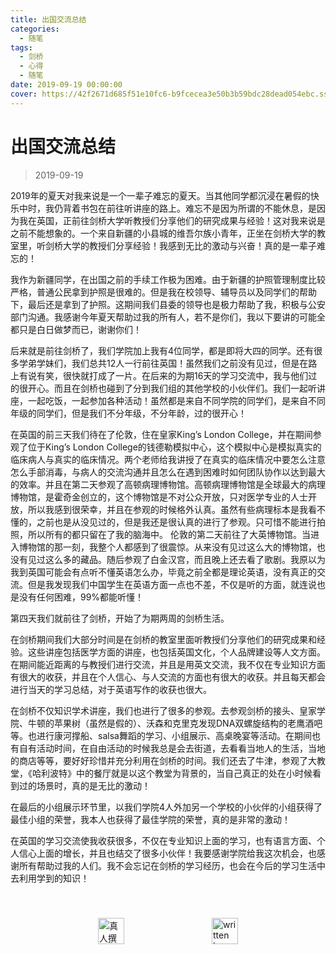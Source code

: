 ```yaml
---
title: 出国交流总结
categories:
  - 随笔
tags:
  - 剑桥
  - 心得
  - 随笔
date: 2019-09-19 00:00:00
cover: https://42f2671d685f51e10fc6-b9fcecea3e50b3b59bdc28dead054ebc.ssl.cf5.rackcdn.com/illustrations/adventure_4hum.svg
---
```


# 出国交流总结

> 2019-09-19

2019年的夏天对我来说是一个一辈子难忘的夏天。当其他同学都沉浸在暑假的快乐中时，我仍背着书包在前往听讲座的路上。难忘不是因为所谓的不能休息，是因为我在英国，正前往剑桥大学听教授们分享他们的研究成果与经验！这对我来说是之前不能想象的。一个来自新疆的小县城的维吾尔族小青年，正坐在剑桥大学的教室里，听剑桥大学的教授们分享经验！我感到无比的激动与兴奋！真的是一辈子难忘的！

我作为新疆同学，在出国之前的手续工作极为困难。由于新疆的护照管理制度比较严格，普通公民拿到护照是很难的。但是我在校领导、辅导员以及同学们的帮助下，最后还是拿到了护照。这期间我们县委的领导也是极力帮助了我，积极与公安部门沟通。我感谢今年夏天帮助过我的所有人，若不是你们，我以下要讲的可能全都只是白日做梦而已，谢谢你们！

后来就是前往剑桥了，我们学院加上我有4位同学，都是即将大四的同学。还有很多学弟学妹们，我们总共12人一行前往英国！虽然我们之前没有见过，但是在路上有说有笑，很快就打成了一片。在后来的为期16天的学习交流中，我与他们过的很开心。而且在剑桥也碰到了分到我们组的其他学校的小伙伴们。我们一起听讲座，一起吃饭，一起参加各种活动！虽然都是来自不同学院的同学们，是来自不同年级的同学们，但是我们不分年级，不分年龄，过的很开心！

在英国的前三天我们待在了伦敦，住在皇家King’s London College，并在期间参观了位于King’s London College的钱德勒模拟中心，这个模拟中心是模拟真实的临床病人与真实的临床情况。两个老师给我讲授了在真实的临床情况中要怎么注意怎么手部消毒，与病人的交流沟通并且怎么在遇到困难时如何团队协作以达到最大的效率。并且在第二天参观了高顿病理博物馆。高顿病理博物馆是全球最大的病理博物馆，是霍奇金创立的，这个博物馆是不对公众开放，只对医学专业的人士开放，所以我感到很荣幸，并且在参观的时候格外认真。虽然有些病理标本是我看不懂的，之前也是从没见过的，但是我还是很认真的进行了参观。只可惜不能进行拍照，所以所有的都只留在了我的脑海中。
伦敦的第二天前往了大英博物馆。当进入博物馆的那一刻，我整个人都感到了很震惊。从来没有见过这么大的博物馆，也没有见过这么多的藏品。随后参观了白金汉宫，而且晚上还去看了歌剧。我原以为我到英国可能会有点听不懂英语怎么办，毕竟之前全都是理论英语，没有真正的交流。但是我发现我们中国学生在英语方面一点也不差，不仅是听的方面，就连说也是没有任何困难，99%都能听懂！

第四天我们就前往了剑桥，开始了为期两周的剑桥生活。

在剑桥期间我们大部分时间是在剑桥的教室里面听教授们分享他们的研究成果和经验。这些讲座包括医学方面的讲座，也包括英国文化，个人品牌建设等人文方面。在期间能近距离的与教授们进行交流，并且是用英文交流，我不仅在专业知识方面有很大的收获，并且在个人信心、与人交流的方面也有很大的收获。并且每天都会进行当天的学习总结，对于英语写作的收获也很大。

在剑桥不仅知识学术讲座，我们也进行了很多的参观。去参观剑桥的接头、皇家学院、牛顿的苹果树（虽然是假的）、沃森和克里克发现DNA双螺旋结构的老鹰酒吧等。也进行康河撑船、salsa舞蹈的学习、小组展示、高桌晚宴等活动。在期间也有自有活动时间，在自由活动的时候我总是会去街道，去看看当地人的生活，当地的商店等等，要好好珍惜并充分利用在剑桥的时间。我们还去了牛津，参观了大教堂，《哈利波特》中的餐厅就是以这个教堂为背景的，当自己真正的处在小时候看到过的场景时，真的是无比的激动！

在最后的小组展示环节里，以我们学院4人外加另一个学校的小伙伴的小组获得了最佳小组的荣誉，我本人也获得了最佳学院的荣誉，真的是非常的激动！

在英国的学习交流使我收获很多，不仅在专业知识上面的学习，也有语言方面、个人信心上面的增长，并且也结交了很多小伙伴！我要感谢学院给我这次机会，也感谢所有帮助过我的人们。我不会忘记在剑桥的学习经历，也会在今后的学习生活中去利用学到的知识！

<div style="display: flex;align-items: center;justify-content: space-evenly;padding-top: 40px;">
  <img src="https://raw.githubusercontent.com/L1cardo/l1cardo.github.io/blog/themes/butterfly/source/img/notbyai_cn.png" alt="真人撰写" style="height: 42px;">
  <img src="https://raw.githubusercontent.com/L1cardo/l1cardo.github.io/blog/themes/butterfly/source/img/notbyai_en.png" alt="written by human" style="height: 42px;">
</div>
